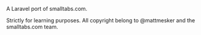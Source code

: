 A Laravel port of smalltabs.com.

Strictly for learning purposes. All copyright belong to @mattmesker and the smalltabs.com team.